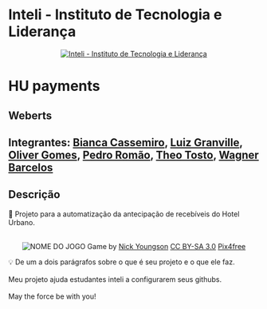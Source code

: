 # Inteli - Instituto de Tecnologia e Liderança 

<p align="center">
<a href= "https://www.inteli.edu.br/"><img src="https://www.inteli.edu.br/wp-content/uploads/2021/08/20172028/marca_1-2.png" alt="Inteli - Instituto de Tecnologia e Liderança" border="0"></a>
</p>

# HU payments

## Weberts

## Integrantes: <a href="https://github.com/Bianca-Cassemiro">Bianca Cassemiro</a>, <a href="https://www.linkedin.com/in/victorbarq/">Luiz Granville</a>, <a href="https://www.linkedin.com/in/victorbarq/">Oliver Gomes</a>, <a href="https://github.com/yRoMao">Pedro Romão</a>, <a href="https://www.linkedin.com/in/victorbarq/">Theo Tosto</a>, <a href="https://github.com/WagnerBarcelos">Wagner Barcelos</a>

## Descrição

📜 Projeto para a automatização da antecipação de recebíveis do Hotel Urbano. 
<br><br>
<p align="center">
<img src="https://pix4free.org/assets/library/2021-01-20/originals/game.jpg" alt="NOME DO JOGO" border="0">
  Game by <a href="http://www.nyphotographic.com/">Nick Youngson</a> <a rel="license" href="https://creativecommons.org/licenses/by-sa/3.0/">CC BY-SA 3.0</a> <a href="http://pix4free.org/">Pix4free</a>
</p>


💡 De um a dois parágrafos sobre o que é seu projeto e o que ele faz.
<br><br>
Meu projeto ajuda estudantes inteli a configurarem seus githubs.
<br><br>
May the force be with you!
<br><br>

